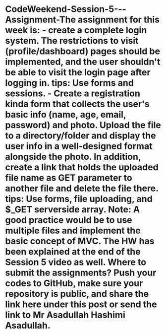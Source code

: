 # CodeWeekend-Session-5---Assignment-The assignment for this week is: - create a complete login system. The restrictions to visit (profile/dashboard) pages should be implemented, and the user shouldn't be able to visit the login page after logging in. tips: Use forms and sessions.  - Create a registration kinda form that collects the user's basic info (name, age, email, password) and photo. Upload the file to a directory/folder and display the user info in a well-designed format alongside the photo. In addition, create a link that holds the uploaded file name as GET parameter to another file and delete the file there. tips: Use forms, file uploading, and $_GET serverside array.   Note: A good practice would be to use multiple files and implement the basic concept of MVC. The HW has been explained at the end of the Session 5 video as well.  Where to submit the assignments? Push your codes to GitHub, make sure your repository is public, and share the link here under this post or send the link to Mr Asadullah Hashimi Asadullah.
